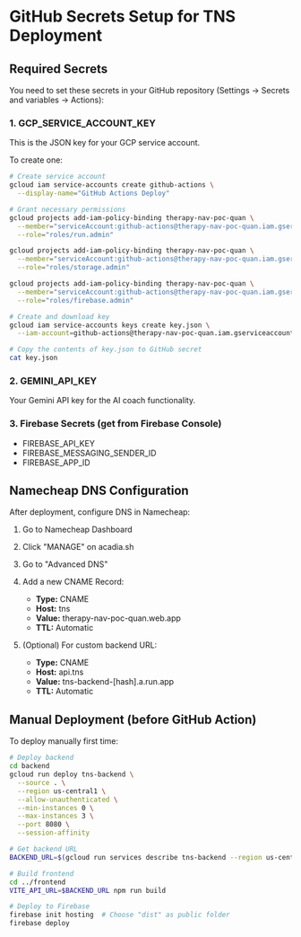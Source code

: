 # GitHub Secrets Setup for TNS Deployment

## Required Secrets

You need to set these secrets in your GitHub repository (Settings → Secrets and variables → Actions):

### 1. GCP_SERVICE_ACCOUNT_KEY
This is the JSON key for your GCP service account.

To create one:
```bash
# Create service account
gcloud iam service-accounts create github-actions \
  --display-name="GitHub Actions Deploy"

# Grant necessary permissions
gcloud projects add-iam-policy-binding therapy-nav-poc-quan \
  --member="serviceAccount:github-actions@therapy-nav-poc-quan.iam.gserviceaccount.com" \
  --role="roles/run.admin"

gcloud projects add-iam-policy-binding therapy-nav-poc-quan \
  --member="serviceAccount:github-actions@therapy-nav-poc-quan.iam.gserviceaccount.com" \
  --role="roles/storage.admin"

gcloud projects add-iam-policy-binding therapy-nav-poc-quan \
  --member="serviceAccount:github-actions@therapy-nav-poc-quan.iam.gserviceaccount.com" \
  --role="roles/firebase.admin"

# Create and download key
gcloud iam service-accounts keys create key.json \
  --iam-account=github-actions@therapy-nav-poc-quan.iam.gserviceaccount.com

# Copy the contents of key.json to GitHub secret
cat key.json
```

### 2. GEMINI_API_KEY
Your Gemini API key for the AI coach functionality.

### 3. Firebase Secrets (get from Firebase Console)
- FIREBASE_API_KEY
- FIREBASE_MESSAGING_SENDER_ID
- FIREBASE_APP_ID

## Namecheap DNS Configuration

After deployment, configure DNS in Namecheap:

1. Go to Namecheap Dashboard
2. Click "MANAGE" on acadia.sh
3. Go to "Advanced DNS"
4. Add a new CNAME Record:
   - **Type:** CNAME
   - **Host:** tns
   - **Value:** therapy-nav-poc-quan.web.app
   - **TTL:** Automatic

5. (Optional) For custom backend URL:
   - **Type:** CNAME
   - **Host:** api.tns
   - **Value:** tns-backend-[hash].a.run.app
   - **TTL:** Automatic

## Manual Deployment (before GitHub Action)

To deploy manually first time:

```bash
# Deploy backend
cd backend
gcloud run deploy tns-backend \
  --source . \
  --region us-central1 \
  --allow-unauthenticated \
  --min-instances 0 \
  --max-instances 3 \
  --port 8080 \
  --session-affinity

# Get backend URL
BACKEND_URL=$(gcloud run services describe tns-backend --region us-central1 --format 'value(status.url)')

# Build frontend
cd ../frontend
VITE_API_URL=$BACKEND_URL npm run build

# Deploy to Firebase
firebase init hosting  # Choose "dist" as public folder
firebase deploy
```